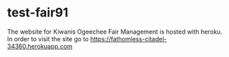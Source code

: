 # test-fair91

The website for Kiwanis Ogeechee Fair Management is hosted with heroku.
In order to visit the site go to https://fathomless-citadel-34360.herokuapp.com
